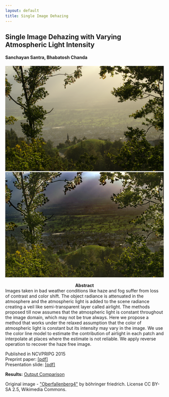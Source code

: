 ```yaml
---
layout: default
title: Single Image Dehazing
---
```


## Single Image Dehazing with Varying Atmospheric Light Intensity

#### Sanchayan Santra, Bhabatosh Chanda

![Input image](image/Oberfallenberg4_input.png)
![Output image](image/Oberfallenberg4_our.png)

<center><b>Abstract</b></center>
Images taken in bad weather conditions like haze and fog suffer from loss of contrast and color shift. The object radiance is attenuated in the atmosphere and the atmospheric light is added to the scene radiance creating a veil like semi-transparent layer called airlight. The methods proposed till now assumes that the atmospheric light is constant throughout the image domain, which may not be true always. Here we propose a method that works under the relaxed assumption that the color of atmospheric light is constant but its intensity may vary in the image. We use the color line model to estimate the contribution of airlight in each patch and interpolate at places where the estimate is not reliable. We apply reverse operation to recover the haze free image.

Published in NCVPRIPG 2015 <br/>
Preprint paper: [[pdf]](santra_dehaze_varlight.pdf) <br/>
Presentation slide: [[pdf]](slide_ncvpripg15.pdf)

**Results:**
[Output Comparison](results.html)

Original image - <a href="http://commons.wikimedia.org/wiki/File:Oberfallenberg4.JPG">"Oberfallenberg4"</a> by böhringer friedrich. License CC BY-SA 2.5, Wikimedia Commons.